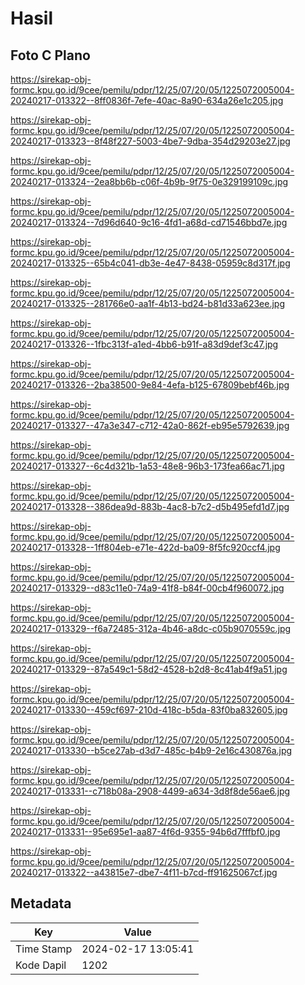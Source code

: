 # Hasil

## Foto C Plano

https://sirekap-obj-formc.kpu.go.id/9cee/pemilu/pdpr/12/25/07/20/05/1225072005004-20240217-013322--8ff0836f-7efe-40ac-8a90-634a26e1c205.jpg

https://sirekap-obj-formc.kpu.go.id/9cee/pemilu/pdpr/12/25/07/20/05/1225072005004-20240217-013323--8f48f227-5003-4be7-9dba-354d29203e27.jpg

https://sirekap-obj-formc.kpu.go.id/9cee/pemilu/pdpr/12/25/07/20/05/1225072005004-20240217-013324--2ea8bb6b-c06f-4b9b-9f75-0e329199109c.jpg

https://sirekap-obj-formc.kpu.go.id/9cee/pemilu/pdpr/12/25/07/20/05/1225072005004-20240217-013324--7d96d640-9c16-4fd1-a68d-cd71546bbd7e.jpg

https://sirekap-obj-formc.kpu.go.id/9cee/pemilu/pdpr/12/25/07/20/05/1225072005004-20240217-013325--65b4c041-db3e-4e47-8438-05959c8d317f.jpg

https://sirekap-obj-formc.kpu.go.id/9cee/pemilu/pdpr/12/25/07/20/05/1225072005004-20240217-013325--281766e0-aa1f-4b13-bd24-b81d33a623ee.jpg

https://sirekap-obj-formc.kpu.go.id/9cee/pemilu/pdpr/12/25/07/20/05/1225072005004-20240217-013326--1fbc313f-a1ed-4bb6-b91f-a83d9def3c47.jpg

https://sirekap-obj-formc.kpu.go.id/9cee/pemilu/pdpr/12/25/07/20/05/1225072005004-20240217-013326--2ba38500-9e84-4efa-b125-67809bebf46b.jpg

https://sirekap-obj-formc.kpu.go.id/9cee/pemilu/pdpr/12/25/07/20/05/1225072005004-20240217-013327--47a3e347-c712-42a0-862f-eb95e5792639.jpg

https://sirekap-obj-formc.kpu.go.id/9cee/pemilu/pdpr/12/25/07/20/05/1225072005004-20240217-013327--6c4d321b-1a53-48e8-96b3-173fea66ac71.jpg

https://sirekap-obj-formc.kpu.go.id/9cee/pemilu/pdpr/12/25/07/20/05/1225072005004-20240217-013328--386dea9d-883b-4ac8-b7c2-d5b495efd1d7.jpg

https://sirekap-obj-formc.kpu.go.id/9cee/pemilu/pdpr/12/25/07/20/05/1225072005004-20240217-013328--1ff804eb-e71e-422d-ba09-8f5fc920ccf4.jpg

https://sirekap-obj-formc.kpu.go.id/9cee/pemilu/pdpr/12/25/07/20/05/1225072005004-20240217-013329--d83c11e0-74a9-41f8-b84f-00cb4f960072.jpg

https://sirekap-obj-formc.kpu.go.id/9cee/pemilu/pdpr/12/25/07/20/05/1225072005004-20240217-013329--f6a72485-312a-4b46-a8dc-c05b9070559c.jpg

https://sirekap-obj-formc.kpu.go.id/9cee/pemilu/pdpr/12/25/07/20/05/1225072005004-20240217-013329--87a549c1-58d2-4528-b2d8-8c41ab4f9a51.jpg

https://sirekap-obj-formc.kpu.go.id/9cee/pemilu/pdpr/12/25/07/20/05/1225072005004-20240217-013330--459cf697-210d-418c-b5da-83f0ba832605.jpg

https://sirekap-obj-formc.kpu.go.id/9cee/pemilu/pdpr/12/25/07/20/05/1225072005004-20240217-013330--b5ce27ab-d3d7-485c-b4b9-2e16c430876a.jpg

https://sirekap-obj-formc.kpu.go.id/9cee/pemilu/pdpr/12/25/07/20/05/1225072005004-20240217-013331--c718b08a-2908-4499-a634-3d8f8de56ae6.jpg

https://sirekap-obj-formc.kpu.go.id/9cee/pemilu/pdpr/12/25/07/20/05/1225072005004-20240217-013331--95e695e1-aa87-4f6d-9355-94b6d7fffbf0.jpg

https://sirekap-obj-formc.kpu.go.id/9cee/pemilu/pdpr/12/25/07/20/05/1225072005004-20240217-013322--a43815e7-dbe7-4f11-b7cd-ff91625067cf.jpg


## Metadata

| Key        | Value               |
| ---------- | ------------------- |
| Time Stamp | 2024-02-17 13:05:41 |
| Kode Dapil | 1202                |



